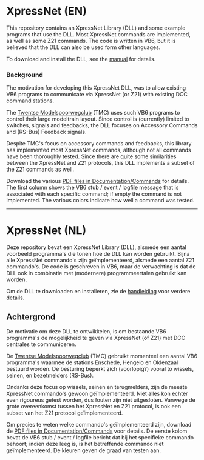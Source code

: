 # XpressNet (EN)
This repository contains an XpressNet Library (DLL) and some example programs that use the DLL. Most XpressNet commands are implemented, as well as some Z21 commands. The code is written in VB6, but it is believed that the DLL can also be used form other languages.

To download and install the DLL, see the [manual](DLL/Install/Install-Dll.md) for details.

### Background
The motivation for developing this XpressNet DLL, was to allow existing VB6 programs to communicate via XpressNet (or Z21) with existing DCC command stations.

The [Twentse Modelspoorwegclub](https://twentsemodelspoorweg.club) (TMC) uses such VB6 programs to control their large modeltrain layout.
Since control is (currently) limited to switches, signals and feedbacks, the DLL focuses on Accessory Commands and (RS-Bus) Feedback signals.

Despite TMC's focus on accessory commands and feedbacks, this library has implemented most XpressNet commands, although not all commands have been thoroughly tested. Since there are quite some similarities between the XpressNet and Z21 protocols, this DLL implements a subset of the Z21 commands as well.

Download the various [PDF files in Documentation/Commands](Documentation/Commands) for details. The first column shows the VB6 stub / event / logfile message that is associated with each specific command; if empty the command is not implemented. The various colors indicate how well a command was tested.


---

# XpressNet (NL)
Deze repository bevat een XpressNet Library (DLL), alsmede een aantal voorbeeld programma's die tonen hoe de DLL kan worden gebruikt. Bijna alle XpressNet commando's zijn geïmplementeerd, alsmede een aantal Z21 commando's. De code is geschreven in VB6, maar de verwachting is dat de DLL ook in combinatie met (modernere) programmeertalen gebruikt kan worden.

Om de DLL te downloaden en installeren, zie de [handleiding](DLL/Install/Installeren-Dll.md) voor verdere details.

## Achtergrond
De motivatie om deze DLL te ontwikkelen, is om bestaande VB6 programma's de mogelijkheid te geven via XpressNet (of Z21) met DCC centrales te communiceren.

De [Twentse Modelspoorwegclub](https://twentsemodelspoorweg.club) (TMC) gebruikt momenteel een aantal VB6 programma's waarmee de stations Enschede, Hengelo en Oldenzaal bestuurd worden. De besturing beperkt zich (voorlopig?) vooral to wissels, seinen, en bezetmelders (RS-Bus).

Ondanks deze focus op wissels, seinen en terugmelders, zijn de meeste XpressNet commando's gewoon geïmplementeerd. Niet alles kon echter even rigoureus getest worden, dus fouten zijn niet uitgesloten. Vanwege de grote overeenkomst tussen het XpressNet en Z21 protocol, is ook een subset van het Z21 protocol geïmplementeerd.

Om precies te weten welke commando's geïmplementeerd zijn, download de [PDF files in Documentation/Commands](Documentation/Commands) voor details. De eerste kolom bevat de VB6 stub / event / logfile bericht dat bij het specifieke commando behoort; indien deze leeg is, is het betreffende commando niet geïmplementeerd. De kleuren geven de graad van testen aan.
